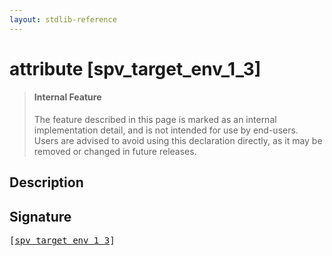 ```yaml
---
layout: stdlib-reference
---
```


# attribute [spv\_target\_env\_1\_3]

> #### Internal Feature
> The feature described in this page is marked as an internal implementation detail, and is not intended for use by end-users.
> Users are advised to avoid using this declaration directly, as it may be removed or changed in future releases.

## Description



## Signature

<pre>
[<a href=".html">spv_target_env_1_3</a>]
</pre>

